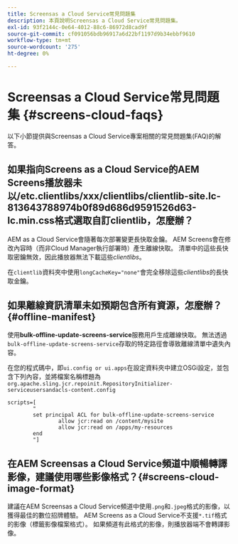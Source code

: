 ```yaml
---
title: Screensas a Cloud Service常見問題集
description: 本頁說明Screensas a Cloud Service常見問題集。
exl-id: 93f2144c-0e64-4012-88c6-86972d8cad9f
source-git-commit: cf091056bdb96917a6d22bf1197d9b34ebbf9610
workflow-type: tm+mt
source-wordcount: '275'
ht-degree: 0%

---
```


# Screensas a Cloud Service常見問題集 {#screens-cloud-faqs}

以下小節提供與Screensas a Cloud Service專案相關的常見問題集(FAQ)的解答。

## 如果指向Screens as a Cloud Service的AEM Screens播放器未以/etc.clientlibs/xxx/clientlibs/clientlib-site.lc-813643788974b0f89d686d9591526d63-lc.min.css格式選取自訂clientlib，怎麼辦？

AEM as a Cloud Service會隨著每次部署變更長快取金鑰。 AEM Screens會在修改內容時（而非Cloud Manager執行部署時）產生離線快取。 清單中的這些長快取密鑰無效，因此播放器無法下載這些&#x200B;*clientlibs*。

在`clientlib`資料夾中使用`longCacheKey="none"`會完全移除這些&#x200B;*clientlibs*&#x200B;的長快取金鑰。


## 如果離線資訊清單未如預期包含所有資源，怎麼辦？ {#offline-manifest}

使用&#x200B;**bulk-offline-update-screens-service**&#x200B;服務用戶生成離線快取。 無法透過`bulk-offline-update-screens-service`存取的特定路徑會導致離線清單中遺失內容。

在您的程式碼中，即`ui.config or ui.apps`在設定資料夾中建立OSGi設定，並包含下列內容，並將檔案名稱標題為`org.apache.sling.jcr.repoinit.RepositoryInitializer-serviceusersandacls-content.config`

```
scripts=[
        "
        set principal ACL for bulk-offline-update-screens-service
                allow jcr:read on /content/mysite
                allow jcr:read on /apps/my-resources
        end
        "] 
```

## 在AEM Screensas a Cloud Service頻道中順暢轉譯影像，建議使用哪些影像格式？{#screens-cloud-image-format}

建議在AEM Screensas a Cloud Service頻道中使用`.png`和`.jpeg`格式的影像，以獲得最佳的數位招牌體驗。
AEM Screens as a Cloud Service不支援`*.tif`格式的影像（標籤影像檔案格式）。 如果頻道有此格式的影像，則播放器端不會轉譯影像。